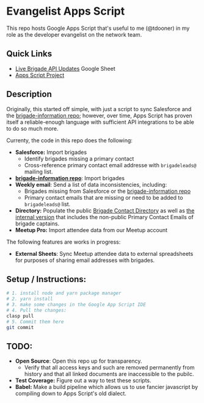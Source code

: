 # Evangelist Apps Script

This repo hosts Google Apps Script that's useful to me (@tdooner) in my role as the developer evangelist on the network team.

## Quick Links
* [Live Brigade API Updates](https://docs.google.com/spreadsheets/d/1IM-eKVsCy3a69cWKL_Tdz36sGJCwMxzKYTx4z_jpwAc/edit#gid=1130512200) Google Sheet
* [Apps Script Project](https://script.google.com/a/codeforamerica.org/macros/d/MTuk3LZlBZufNbA6SvZMFGJhG3lFpo0w5/edit?uiv=2&mid=ACjPJvHVu5iq6vj8fIa3gfb6QXZTX9mXq_gY24KG_Pv0V8AACtYkXqz58GpfXxmZHyNXjvw7q9d6MX-Px_bamIjMkG1dqUFrzJYn4E8NGowMakS1T7vmcqTBT50U2kwyr_0c446mLDDUVA)

## Description

Originally, this started off simple, with just a script to sync Salesforce and the [brigade-information repo][binfo]; however, over time, Apps Script has proven itself a reliable-enough language with sufficient API integrations to be able to do so much more.

Currenty, the code in this repo does the following:

* **Salesforce:** Import brigades
  * Identify brigades missing a primary contact
  * Cross-reference primary contact email addresse with `brigadeleads@` mailing list.
* **[brigade-information repo][binfo]**: Import brigades
* **Weekly email**: Send a list of data inconsistencies, including:
  * Brigades missing from Salesforce or the [brigade-information repo][binfo]
  * Primary contact emails that are missing or need to be added to `brigadeleads@` list.
* **Directory:** Populate the public [Brigade Contact Directory](http://c4a.me/brigades) as well as [the internal version](https://docs.google.com/spreadsheets/d/12o5V69MMiYO6sls5V4FLN1_gtgquVlr3mzrncHvQZzI/edit?usp=sharing) that includes the non-public Primary Contact Emails of brigade captains.
* **Meetup Pro:** Import attendee data from our Meetup account

The following features are works in progress:

* **External Sheets**: Sync Meetup attendee data to external spreadsheets for purposes of sharing email addresses with brigades.

## Setup / Instructions:
```bash
# 1. install node and yarn package manager
# 2. yarn install
# 3. make some changes in the Google App Script IDE
# 4. Pull the changes:
clasp pull
# 5. Commit them here
git commit
```


[binfo]: https://github.com/codeforamerica/brigade-information

## TODO:
* **Open Source**: Open this repo up for transparency.
  * Verify that all access keys and such are removed permanently from history and that all linked documents are inaccessible to the pubilc.
* **Test Coverage:** Figure out a way to test these scripts.
* **Babel:** Make a build pipeline which allows us to use fancier javascript by compiling down to Apps Script's old dialect.

